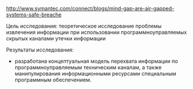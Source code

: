 http://www.symantec.com/connect/blogs/mind-gap-are-air-gapped-systems-safe-breache

Цель исследования: теоретическое исследование проблемы извлечения информации при использовании программноуправляемых скрытых каналами утечки информации

Результаты исследования: 
- разработана концептуальная модель перехвата информации по программноуправляемым техническим каналам, а также манипулирования информационными ресурсами специальным программным обеспечением.